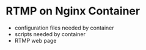 # RTMP on Nginx Container
- configuration files needed by container
- scripts needed by container
- RTMP web page